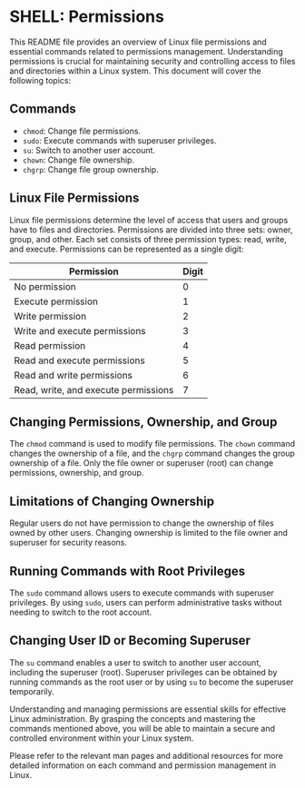 # SHELL: Permissions

This README file provides an overview of Linux file permissions and essential commands related to permissions management. Understanding permissions is crucial for maintaining security and controlling access to files and directories within a Linux system. This document will cover the following topics:

## Commands

- `chmod`: Change file permissions.
- `sudo`: Execute commands with superuser privileges.
- `su`: Switch to another user account.
- `chown`: Change file ownership.
- `chgrp`: Change file group ownership.

## Linux File Permissions

Linux file permissions determine the level of access that users and groups have to files and directories. Permissions are divided into three sets: owner, group, and other. Each set consists of three permission types: read, write, and execute. Permissions can be represented as a single digit:

| Permission | Digit |
|------------|-------|
| No permission | 0 |
| Execute permission | 1 |
| Write permission | 2 |
| Write and execute permissions | 3 |
| Read permission | 4 |
| Read and execute permissions | 5 |
| Read and write permissions | 6 |
| Read, write, and execute permissions | 7 |

## Changing Permissions, Ownership, and Group

The `chmod` command is used to modify file permissions. The `chown` command changes the ownership of a file, and the `chgrp` command changes the group ownership of a file. Only the file owner or superuser (root) can change permissions, ownership, and group.

## Limitations of Changing Ownership

Regular users do not have permission to change the ownership of files owned by other users. Changing ownership is limited to the file owner and superuser for security reasons.

## Running Commands with Root Privileges

The `sudo` command allows users to execute commands with superuser privileges. By using `sudo`, users can perform administrative tasks without needing to switch to the root account.

## Changing User ID or Becoming Superuser

The `su` command enables a user to switch to another user account, including the superuser (root). Superuser privileges can be obtained by running commands as the root user or by using `su` to become the superuser temporarily.

Understanding and managing permissions are essential skills for effective Linux administration. By grasping the concepts and mastering the commands mentioned above, you will be able to maintain a secure and controlled environment within your Linux system.

Please refer to the relevant man pages and additional resources for more detailed information on each command and permission management in Linux.

